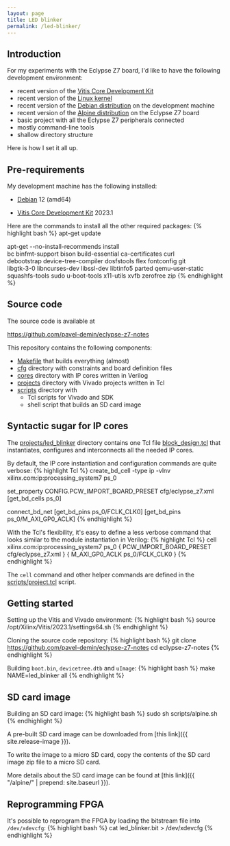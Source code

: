 ```yaml
---
layout: page
title: LED blinker
permalink: /led-blinker/
---
```


Introduction
-----

For my experiments with the Eclypse Z7 board, I'd like to have the following development environment:

 - recent version of the [Vitis Core Development Kit](https://www.xilinx.com/products/design-tools/vitis.html)
 - recent version of the [Linux kernel](https://www.kernel.org)
 - recent version of the [Debian distribution](https://www.debian.org/releases/bookworm) on the development machine
 - recent version of the [Alpine distribution](https://alpinelinux.org) on the Eclypse Z7 board
 - basic project with all the Eclypse Z7 peripherals connected
 - mostly command-line tools
 - shallow directory structure

Here is how I set it all up.

Pre-requirements
-----

My development machine has the following installed:

 - [Debian](https://www.debian.org/releases/bookworm) 12 (amd64)

 - [Vitis Core Development Kit](https://www.xilinx.com/products/design-tools/vitis.html) 2023.1

Here are the commands to install all the other required packages:
{% highlight bash %}
apt-get update

apt-get --no-install-recommends install \
  bc binfmt-support bison build-essential ca-certificates curl \
  debootstrap device-tree-compiler dosfstools flex fontconfig git \
  libgtk-3-0 libncurses-dev libssl-dev libtinfo5 parted qemu-user-static \
  squashfs-tools sudo u-boot-tools x11-utils xvfb zerofree zip
{% endhighlight %}

Source code
-----

The source code is available at

<https://github.com/pavel-demin/eclypse-z7-notes>

This repository contains the following components:

 - [Makefile](https://github.com/pavel-demin/eclypse-z7-notes/blob/master/Makefile) that builds everything (almost)
 - [cfg](https://github.com/pavel-demin/eclypse-z7-notes/tree/master/cfg) directory with constraints and board definition files
 - [cores](https://github.com/pavel-demin/eclypse-z7-notes/tree/master/cores) directory with IP cores written in Verilog
 - [projects](https://github.com/pavel-demin/eclypse-z7-notes/tree/master/projects) directory with Vivado projects written in Tcl
 - [scripts](https://github.com/pavel-demin/eclypse-z7-notes/tree/master/scripts) directory with
   - Tcl scripts for Vivado and SDK
   - shell script that builds an SD card image

Syntactic sugar for IP cores
-----

The [projects/led_blinker](https://github.com/pavel-demin/eclypse-z7-notes/tree/master/projects/led_blinker) directory contains one Tcl file [block_design.tcl](https://github.com/pavel-demin/eclypse-z7-notes/blob/master/projects/led_blinker/block_design.tcl) that instantiates, configures and interconnects all the needed IP cores.

By default, the IP core instantiation and configuration commands are quite verbose:
{% highlight Tcl %}
create_bd_cell -type ip -vlnv xilinx.com:ip:processing_system7 ps_0

set_property CONFIG.PCW_IMPORT_BOARD_PRESET cfg/eclypse_z7.xml [get_bd_cells ps_0]

connect_bd_net [get_bd_pins ps_0/FCLK_CLK0] [get_bd_pins ps_0/M_AXI_GP0_ACLK]
{% endhighlight %}

With the Tcl's flexibility, it's easy to define a less verbose command that looks similar to the module instantiation in Verilog:
{% highlight Tcl %}
cell xilinx.com:ip:processing_system7 ps_0 {
  PCW_IMPORT_BOARD_PRESET cfg/eclypse_z7.xml
} {
  M_AXI_GP0_ACLK ps_0/FCLK_CLK0
}
{% endhighlight %}

The `cell` command and other helper commands are defined in the [scripts/project.tcl](https://github.com/pavel-demin/eclypse-z7-notes/blob/master/scripts/project.tcl) script.

Getting started
-----

Setting up the Vitis and Vivado environment:
{% highlight bash %}
source /opt/Xilinx/Vitis/2023.1/settings64.sh
{% endhighlight %}

Cloning the source code repository:
{% highlight bash %}
git clone https://github.com/pavel-demin/eclypse-z7-notes
cd eclypse-z7-notes
{% endhighlight %}

Building `boot.bin`, `devicetree.dtb` and `uImage`:
{% highlight bash %}
make NAME=led_blinker all
{% endhighlight %}

SD card image
-----

Building an SD card image:
{% highlight bash %}
sudo sh scripts/alpine.sh
{% endhighlight %}

A pre-built SD card image can be downloaded from [this link]({{ site.release-image }}).

To write the image to a micro SD card, copy the contents of the SD card image zip file to a micro SD card.

More details about the SD card image can be found at [this link]({{ "/alpine/" | prepend: site.baseurl }}).

Reprogramming FPGA
-----

It's possible to reprogram the FPGA by loading the bitstream file into `/dev/xdevcfg`:
{% highlight bash %}
cat led_blinker.bit > /dev/xdevcfg
{% endhighlight %}
